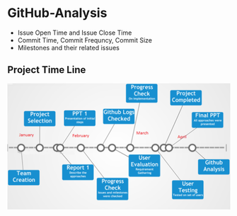 # GitHub-Analysis
 - Issue Open Time and Issue Close Time
 - Commit Time, Commit Frequncy, Commit Size
 - Milestones and their related issues
 
## Project Time Line
![alt text](https://github.com/SE-17-GroupQ/GitHub-Analysis/blob/master/images/Time%20Line%20of%20SE%20for%20better%20understanding%20the%20GitHub.PNG)
